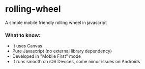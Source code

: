 rolling-wheel
=============

A simple mobile friendly rolling wheel in javascript

### What to know:
- It uses Canvas
- Pure Javascript (no external library dependency)
- Developed in "Mobile First" mode
- It runs smooth on iOS Devices, some minor issues on Androids
